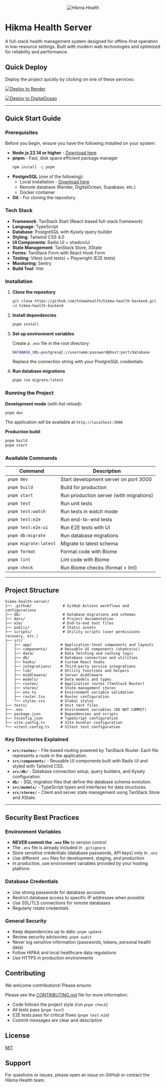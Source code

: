 <p align="center">
<img src="https://images.squarespace-cdn.com/content/5cc0e57236f8e70001651ea6/1599789508819-NGZXYWJDQRCULLU94QEJ/hikma-hb.png?format=300w&content-type=image/png" alt="Hikma Health" />
</p>

# Hikma Health Server

A full-stack health management system designed for offline-first operation in low-resource settings. Built with modern web technologies and optimized for reliability and performance.

## Quick Deploy

Deploy the project quickly by clicking on one of these services:

[![Deploy to Render](https://render.com/images/deploy-to-render-button.svg)](https://render.com/deploy)

[![Deploy to DigitalOcean](https://www.deploytodo.com/do-btn-blue.svg)](https://cloud.digitalocean.com/apps/new?repo=https://github.com/hikmahealth/hikma-health-backend/tree/master)

---

## Quick Start Guide

### Prerequisites

Before you begin, ensure you have the following installed on your system:

- **Node.js 22.14 or higher** - [Download here](https://nodejs.org/)
- **pnpm** - Fast, disk space efficient package manager
  ```bash
  npm install -g pnpm
  ```
- **PostgreSQL** (one of the following):
  - Local installation - [Download here](https://www.postgresql.org/download/)
  - Remote database (Render, DigitalOcean, Supabase, etc.)
  - Docker container
- **Git** - For cloning the repository

### Tech Stack

- **Framework**: TanStack Start (React-based full-stack framework)
- **Language**: TypeScript
- **Database**: PostgreSQL with Kysely query builder
- **Styling**: Tailwind CSS 4.0
- **UI Components**: Radix UI + shadcn/ui
- **State Management**: TanStack Store, XState
- **Forms**: TanStack Form with React Hook Form
- **Testing**: Vitest (unit tests) + Playwright (E2E tests)
- **Monitoring**: Sentry
- **Build Tool**: Vite

### Installation

1. **Clone the repository**

   ```bash
   git clone https://github.com/hikmahealth/hikma-health-backend.git
   cd hikma-health-backend
   ```

2. **Install dependencies**

   ```bash
   pnpm install
   ```

3. **Set up environment variables**

   Create a `.env` file in the root directory:

   ```bash
   DATABASE_URL=postgresql://username:password@host:port/database
   ```

   Replace the connection string with your PostgreSQL credentials.

4. **Run database migrations**

   ```bash
   pnpm run migrate:latest
   ```

### Running the Project

**Development mode** (with hot reload):

```bash
pnpm dev
```

The application will be available at `http://localhost:3000`

**Production build**:

```bash
pnpm build
pnpm start
```

### Available Commands

| Command | Description |
|---------|-------------|
| `pnpm dev` | Start development server on port 3000 |
| `pnpm build` | Build for production |
| `pnpm start` | Run production server (with migrations) |
| `pnpm test` | Run unit tests |
| `pnpm test:watch` | Run tests in watch mode |
| `pnpm test:e2e` | Run end-to-end tests |
| `pnpm test:e2e:ui` | Run E2E tests with UI |
| `pnpm db:migrate` | Run database migrations |
| `pnpm migrate:latest` | Migrate to latest schema |
| `pnpm format` | Format code with Biome |
| `pnpm lint` | Lint code with Biome |
| `pnpm check` | Run Biome checks (format + lint) |

---

## Project Structure

```
hikma-health-server/
├── .github/              # GitHub Actions workflows and configurations
├── db/                   # Database migrations and schemas
├── docs/                 # Project documentation
├── e2e/                  # End-to-end test files
├── public/               # Static assets
├── scripts/              # Utility scripts (user permissions recovery, etc.)
├── src/
│   ├── app/             # Application-level components and layouts
│   ├── components/      # Reusable UI components (shadcn/ui)
│   ├── data/            # Data fetching and caching logic
│   ├── db/              # Database connection and utilities
│   ├── hooks/           # Custom React hooks
│   ├── integrations/    # Third-party service integrations
│   ├── lib/             # Utility functions and helpers
│   ├── middleware/      # Server middleware
│   ├── models/          # Data models and types
│   ├── routes/          # Application routes (TanStack Router)
│   ├── stores/          # State management stores
│   ├── env.ts           # Environment variable validation
│   ├── router.tsx       # Router configuration
│   └── styles.css       # Global styles
├── tests/               # Unit test files
├── .env                 # Environment variables (DO NOT COMMIT)
├── package.json         # Dependencies and scripts
├── tsconfig.json        # TypeScript configuration
├── vite.config.ts       # Vite bundler configuration
└── vitest.config.ts     # Vitest test configuration
```

### Key Directories Explained

- **`src/routes/`** - File-based routing powered by TanStack Router. Each file represents a route in the application.
- **`src/components/`** - Reusable UI components built with Radix UI and styled with Tailwind CSS.
- **`src/db/`** - Database connection setup, query builders, and Kysely configuration.
- **`db/`** - SQL migration files that define the database schema evolution.
- **`src/models/`** - TypeScript types and interfaces for data structures.
- **`src/stores/`** - Client and server state management using TanStack Store and XState.

---

## Security Best Practices

### Environment Variables

- **NEVER commit the `.env` file** to version control
- The `.env` file is already included in `.gitignore`
- Store sensitive credentials (database passwords, API keys) only in `.env`
- Use different `.env` files for development, staging, and production
- In production, use environment variables provided by your hosting platform

### Database Credentials

- Use strong passwords for database accounts
- Restrict database access to specific IP addresses when possible
- Use SSL/TLS connections for remote databases
- Regularly rotate credentials

### General Security

- Keep dependencies up to date: `pnpm update`
- Review security advisories: `pnpm audit`
- Never log sensitive information (passwords, tokens, personal health data)
- Follow HIPAA and local healthcare data regulations
- Use HTTPS in production environments


## Contributing

We welcome contributions! Please ensure:

Please see the [CONTRIBUTING.md](CONTRIBUTING.md) file for more information.

- Code follows the project style (run `pnpm check`)
- All tests pass (`pnpm test`)
- E2E tests pass for critical flows (`pnpm test:e2e`)
- Commit messages are clear and descriptive


## License

[MIT](https://choosealicense.com/licenses/mit/)


## Support

For questions or issues, please open an issue on GitHub or contact the Hikma Health team.
